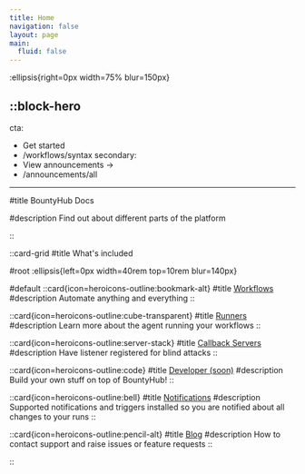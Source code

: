```yaml
---
title: Home
navigation: false
layout: page
main:
  fluid: false
---
```


:ellipsis{right=0px width=75% blur=150px}

::block-hero
---
cta:
  - Get started
  - /workflows/syntax
secondary:
  - View announcements →
  - /announcements/all
---

#title
BountyHub Docs

#description
Find out about different parts of the platform

::

::card-grid
#title
What's included

#root
:ellipsis{left=0px width=40rem top=10rem blur=140px}

#default
  ::card{icon=heroicons-outline:bookmark-alt}
  #title
  [Workflows](/workflows/syntax)
  #description
  Automate anything and everything
  ::

  ::card{icon=heroicons-outline:cube-transparent}
  #title
  [Runners](/runners/about)
  #description
  Learn more about the agent running your workflows
  ::

  ::card{icon=heroicons-outline:server-stack}
  #title
  [Callback Servers](/callback-servers/about)
  #description
  Have listener registered for blind attacks
  ::

  ::card{icon=heroicons-outline:code}
  #title
  [Developer (soon)](/developer/about)
  #description
  Build your own stuff on top of BountyHub!
  ::

  ::card{icon=heroicons-outline:bell}
  #title
  [Notifications](/notifications/about)
  #description
  Supported notifications and triggers installed so you are notified
  about all changes to your runs
  ::

  ::card{icon=heroicons-outline:pencil-alt}
  #title
  [Blog](/blog/about)
  #description
  How to contact support and raise issues or feature requests
  ::

::
